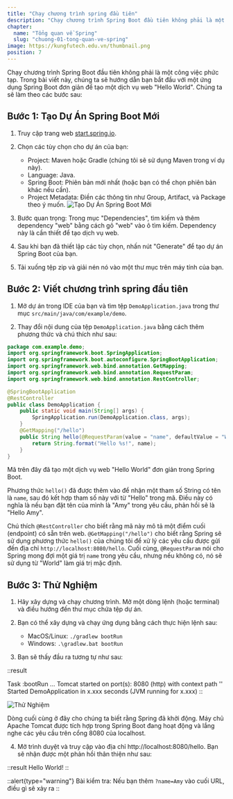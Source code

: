 ```yaml
---
title: "Chạy chương trình spring đầu tiên"
description: "Chạy chương trình Spring Boot đầu tiên không phải là một công việc phức tạp. Trong bài viết này, chúng ta sẽ hướng dẫn bạn bắt đầu với một ứng dụng Spring Boot đơn giản để tạo một dịch vụ web Hello World"
chapter:
  name: "Tổng quan về Spring"
  slug: "chuong-01-tong-quan-ve-spring"
image: https://kungfutech.edu.vn/thumbnail.png
position: 7
---
```


Chạy chương trình Spring Boot đầu tiên không phải là một công việc phức tạp. Trong bài viết này, chúng ta sẽ hướng dẫn bạn bắt đầu với một ứng dụng Spring Boot đơn giản để tạo một dịch vụ web "Hello World". Chúng ta sẽ làm theo các bước sau:

## Bước 1: Tạo Dự Án Spring Boot Mới

1. Truy cập trang web [start.spring.io](https://start.spring.io/).

2. Chọn các tùy chọn cho dự án của bạn:

   - Project: Maven hoặc Gradle (chúng tôi sẽ sử dụng Maven trong ví dụ này).
   - Language: Java.
   - Spring Boot: Phiên bản mới nhất (hoặc bạn có thể chọn phiên bản khác nếu cần).
   - Project Metadata: Điền các thông tin như Group, Artifact, và Package theo ý muốn.
     ![Tạo Dự Án Spring Boot Mới](https://github.com/techmely/hoc-lap-trinh/assets/29374426/d804007c-73d3-4577-9593-440f5e820ae5)

3. Bước quan trọng: Trong mục "Dependencies", tìm kiếm và thêm dependency "web" bằng cách gõ "web" vào ô tìm kiếm. Dependency này là cần thiết để tạo dịch vụ web.

4. Sau khi bạn đã thiết lập các tùy chọn, nhấn nút "Generate" để tạo dự án Spring Boot của bạn.

5. Tải xuống tệp zip và giải nén nó vào một thư mục trên máy tính của bạn.

## Bước 2: Viết chương trình spring đầu tiên

1. Mở dự án trong IDE của bạn và tìm tệp `DemoApplication.java` trong thư mục `src/main/java/com/example/demo`.

2. Thay đổi nội dung của tệp `DemoApplication.java` bằng cách thêm phương thức và chú thích như sau:

```java
package com.example.demo;
import org.springframework.boot.SpringApplication;
import org.springframework.boot.autoconfigure.SpringBootApplication;
import org.springframework.web.bind.annotation.GetMapping;
import org.springframework.web.bind.annotation.RequestParam;
import org.springframework.web.bind.annotation.RestController;

@SpringBootApplication
@RestController
public class DemoApplication {
    public static void main(String[] args) {
        SpringApplication.run(DemoApplication.class, args);
    }
    @GetMapping("/hello")
    public String hello(@RequestParam(value = "name", defaultValue = "World") String name) {
        return String.format("Hello %s!", name);
    }
}
```

Mã trên đây đã tạo một dịch vụ web "Hello World" đơn giản trong Spring Boot.

Phương thức `hello()` đã được thêm vào để nhận một tham số String có tên là `name`, sau đó kết hợp tham số này với từ "Hello" trong mã. Điều này có nghĩa là nếu bạn đặt tên của mình là "Amy" trong yêu cầu, phản hồi sẽ là "Hello Amy".

Chú thích `@RestController` cho biết rằng mã này mô tả một điểm cuối (endpoint) có sẵn trên web. `@GetMapping("/hello")` cho biết rằng Spring sẽ sử dụng phương thức `hello()` của chúng tôi để xử lý các yêu cầu được gửi đến địa chỉ `http://localhost:8080/hello`. Cuối cùng, `@RequestParam` nói cho Spring mong đợi một giá trị `name` trong yêu cầu, nhưng nếu không có, nó sẽ sử dụng từ "World" làm giá trị mặc định.

## Bước 3: Thử Nghiệm

1. Hãy xây dựng và chạy chương trình. Mở một dòng lệnh (hoặc terminal) và điều hướng đến thư mục chứa tệp dự án.

2. Bạn có thể xây dựng và chạy ứng dụng bằng cách thực hiện lệnh sau:

   - MacOS/Linux: `./gradlew bootRun`
   - Windows: `.\gradlew.bat bootRun`

3. Bạn sẽ thấy đầu ra tương tự như sau:

::result

Task :bootRun
...
Tomcat started on port(s): 8080 (http) with context path ''
Started DemoApplication in x.xxx seconds (JVM running for x.xxx)
::

![Thử Nghiệm](https://github.com/techmely/hoc-lap-trinh/assets/29374426/a270bd4a-6e47-4b1a-9b69-c533324f3595)

Dòng cuối cùng ở đây cho chúng ta biết rằng Spring đã khởi động. Máy chủ Apache Tomcat được tích hợp trong Spring Boot đang hoạt động và lắng nghe các yêu cầu trên cổng 8080 của localhost.

4. Mở trình duyệt và truy cập vào địa chỉ http://localhost:8080/hello. Bạn sẽ nhận được một phản hồi thân thiện như sau:

::result
Hello World!
::

::alert{type="warning"}
Bài kiểm tra: Nếu bạn thêm `?name=Amy` vào cuối URL, điều gì sẽ xảy ra
::
